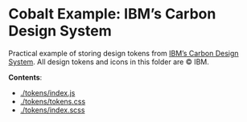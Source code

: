 # Cobalt Example: IBM’s Carbon Design System

Practical example of storing design tokens from [IBM’s Carbon Design System](https://carbondesignsystem.com/). All design tokens and icons in this folder are © IBM.

**Contents**:

- [./tokens/index.js](./tokens/index.js)
- [./tokens/tokens.css](./tokens/tokens.css)
- [./tokens/index.scss](./tokens/index.scss)

